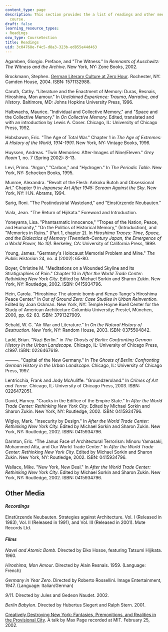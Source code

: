 ```yaml
---
content_type: page
description: This section provides the a list of readings and other media for the
  course.
draft: false
learning_resource_types:
- Readings
ocw_type: CourseSection
title: Readings
uid: 3c04768e-f4c5-d8a3-323b-ed855e44d463
---
```

Agamben, Giorgio. Preface, and "The Witness." In *Remnants of Auschwitz: The Witness and the Archive*. New York, NY: Zone Books, 2002.

Brockmann, Stephen. [German Literary Culture at Zero Hour](http://www.boydell.co.uk/www.camden-house.com/71132988.HTM)*.* Rochester, NY: Camden House, 2004. ISBN: 1571132988.

Caruth, Cathy. "Literature and the Enactment of Memory: Duras, Resnais, Hiroshima, Mon amour." In *Unclaimed Experience: Trauma, Narrative, and History*. Baltimore, MD: Johns Hopkins University Press, 1996.

Halbwachs, Maurice. "Individual and Collective Memory," and "Space and the Collective Memory." In *On Collective Memory.* Edited, translated and with an introduction by Lewis A. Coser. Chicago, IL: University of Chicago Press, 1992.

Hobsbawm, Eric. "The Age of Total War." Chapter 1 in *The Age of Extremes: A History of the World, 1914-1991*. New York, NY: Vintage Books, 1996.

Huyssen, Andreas. "Twin Memories: After-Images of Nine/Eleven." *Grey Room* 1, no. 7 (Spring 2002): 8-13.

Levi, Primo. "Argon," "Carbon," and "Hydrogen." In *The Periodic Table*. New York, NY: Schocken Books, 1995.

Munroe, Alexandra. "Revolt of the Flesh: Ankoku Butoh and Obsessional Art." Chapter 9 in *Japanese Art After 1945: Scream Against the Sky*. New York, NY: H.N. Abrams, 1994.

Sarig, Roni. "The Postindustrial Wasteland," and "Einstürzende Neubauten."

Viala, Jean. "The Return of Hijikata." Foreword and Introduction.

Yoneyama, Lisa. "Phantasmatic Innocence," "Tropes of the Nation, Peace, and Humanity," "On the Politics of Historical Memory," (Introduction), and "Memories in Ruins." (Part 1, chapter 2). In *Hiroshima Traces: Time, Space, and the Dialectics of Memory (Twentieth-Century Japan, the Emergence of a World Power, No 10).* Berkeley, CA: University of California Press, 1999.

Young, James. "Germany's Holocaust Memorial Problem and Mine." *The Public Historian* 24, no. 4 (2002): 65-80.

Boyer, Christine M. "Meditations on a Wounded Skyline and Its Stratigraphies of Pain." Chapter 10 in *After the World Trade Center: Rethinking New York City*. Edited by Michael Sorkin and Sharon Zukin. New York, NY: Routledge, 2002. ISBN: 0415934796.

Hein, Carola. "Hiroshima: The atomic bomb and Kenzo Tange's Hiroshima Peace Center." In *Out of Ground Zero: Case Studies in Urban Reinvention.* Edited by Joan Ockman. New York, NY: Temple Hoyne Buell Center for the Study of American Architecture Columbia University; Prestel, München, 2000, pp. 62-83. ISBN: 3791327909.

Sebald, W. G. "Air War and Literature." In *On the Natural History of Destruction.* New York, NY: Random House, 2003. ISBN: 0375504842.

Ladd, Brian. "Nazi Berlin." in *The Ghosts of Berlin: Confronting German History in the Urban Landscape.* Chicago, IL: University of Chicago Press, c1997. ISBN: 0226467619.

———. "Capital of the New Germany." In *The Ghosts of Berlin: Confronting German History in the Urban Landscape.* Chicago, IL: University of Chicago Press, 1997.

Lentricchia, Frank and Jody McAuliffe. "Groundzeroland." In *Crimes of Art and Terror*. Chicago, IL: University of Chicago Press, 2003. ISBN: 0226472051.

David, Harvey. "Cracks in the Edifice of the Empire State." In *After the World Trade Center: Rethinking New York City*. Edited by Michael Sorkin and Sharon Zukin. New York, NY: Routledge, 2002. ISBN: 0415934796.

Wigley, Mark. "Insecurity by Design." In *After the World Trade Center: Rethinking New York City.* Edited by Michael Sorkin and Sharon Zukin. New York, NY: Routledge, 2002. ISBN: 0415934796.

Darnton, Eric. "The Janus Face of Architectural Terrorism: Minoru Yamasaki, Mohammed Atta, and Our World Trade Center." In *After the World Trade Center: Rethinking New York City.* Edited by Michael Sorkin and Sharon Zukin. New York, NY: Routledge, 2002. ISBN: 0415934796.

Wallace, Mike. "New York, New Deal." In *After the World Trade Center: Rethinking New York City*. Edited by Michael Sorkin and Sharon Zukin. New York, NY: Routledge, 2002. ISBN: 0415934796.

## Other Media

#### *Recordings*

Einstürzende Neubauten. Strategies against Architecture. Vol. I (Released in 1983), Vol. II (Released in 1991), and Vol. III (Released in 2001). Mute Records Ltd.

#### *Films*

*Navel and Atomic Bomb*. Directed by Eiko Hosoe, featuring Tatsumi Hijikata. 1960.

*Hiroshima, Mon Amour*. Directed by Alain Resnais. 1959. (Language: French)

*Germany in Year Zero*. Directed by Roberto Rossellini. Image Entertainment, 1947. (Language: Italian/German)

*9/11*. Directed by Jules and Gedeon Naudet. 2002.

*Berlin Babylon*. Directed by Hubertus Siegert and Ralph Stern. 2001.

[Creatively Destroying New York: Fantasies, Premonitions, and Realities in the Provisional City](http://techtv.mit.edu/videos/15104-creatively-destroying-new-york-fantasies-premonitions-and-realities-in-the-provisional-city). A talk by Max Page recorded at MIT. February 25, 2002.